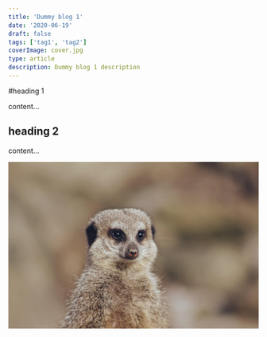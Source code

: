 ```yaml
---
title: 'Dummy blog 1'
date: '2020-06-19'
draft: false
tags: ['tag1', 'tag2']
coverImage: cover.jpg
type: article
description: Dummy blog 1 description
---
```


#heading 1

content...

## heading 2

content...

![dummy](cover.jpg)
